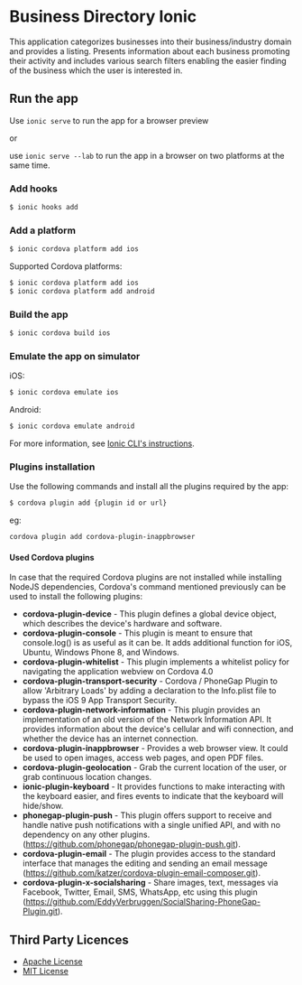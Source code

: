 # Business Directory Ionic
This application categorizes businesses into their business/industry domain and provides a listing. Presents information about each business promoting their activity and includes various search filters enabling the easier finding of the business which the user is interested in.

## Run the app
Use `ionic serve` to run the app for a browser preview

or

use `ionic serve --lab` to run the app in a browser on two platforms at the same time.

### Add hooks
```bash
$ ionic hooks add
```

### Add a platform

```bash
$ ionic cordova platform add ios
```

Supported Cordova platforms:

```bash
$ ionic cordova platform add ios
$ ionic cordova platform add android
```

### Build the app

```bash
$ ionic cordova build ios
```

### Εmulate the app on simulator
iOS:

```bash
$ ionic cordova emulate ios
```

Android:

```bash
$ ionic cordova emulate android
```

For more information, see [Ionic CLI's instructions](https://ionicframework.com/docs/cli/).

### Plugins installation

Use the following commands and install all the plugins required by the app:
```bash
$ cordova plugin add {plugin id or url}
```

eg:

```bash
cordova plugin add cordova-plugin-inappbrowser
```

#### Used Cordova plugins
In case that the required Cordova plugins are not installed while installing NodeJS dependencies, Cordova's command mentioned previously can be used to install the following plugins:

* **cordova-plugin-device** - This plugin defines a global device object, which describes the device's hardware and software.
* **cordova-plugin-console** - This plugin is meant to ensure that console.log() is as useful as it can be. It adds additional function for iOS, Ubuntu, Windows Phone 8, and Windows.
* **cordova-plugin-whitelist** - This plugin implements a whitelist policy for navigating the application webview on Cordova 4.0
* **cordova-plugin-transport-security** - Cordova / PhoneGap Plugin to allow 'Arbitrary Loads' by adding a declaration to the Info.plist file to bypass the iOS 9 App Transport Security.
* **cordova-plugin-network-information** - This plugin provides an implementation of an old version of the Network Information API. It provides information about the device's cellular and wifi connection, and whether the device has an internet connection.
* **cordova-plugin-inappbrowser** - Provides a web browser view. It could be used to open images, access web pages, and open PDF files.
* **cordova-plugin-geolocation** - Grab the current location of the user, or grab continuous location changes.
* **ionic-plugin-keyboard** - It provides functions to make interacting with the keyboard easier, and fires events to indicate that the keyboard will hide/show.
* **phonegap-plugin-push** - This plugin offers support to receive and handle native push notifications with a single unified API, and with no dependency on any other plugins. (https://github.com/phonegap/phonegap-plugin-push.git).
* **cordova-plugin-email** - The plugin provides access to the standard interface that manages the editing and sending an email message (https://github.com/katzer/cordova-plugin-email-composer.git).
* **cordova-plugin-x-socialsharing** - Share images, text, messages via Facebook, Twitter, Email, SMS, WhatsApp, etc using this plugin (https://github.com/EddyVerbruggen/SocialSharing-PhoneGap-Plugin.git).

## Third Party Licences
* [Apache License](http://www.apache.org/licenses/)
* [MIT License](https://opensource.org/licenses/MIT)

